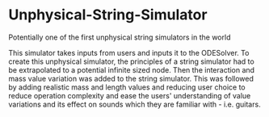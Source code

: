 # Unphysical-String-Simulator
Potentially one of the first unphysical string simulators in the world

This simulator takes inputs from users and inputs it to the ODESolver. To create this unphysical simulator, the
principles of a string simulator had to be extrapolated to a potential infinite sized node. Then the interaction
and mass value variation was added to the string simulator. This was followed by adding realistic mass and length
values and reducing user choice to reduce operation complexity and ease the users' understanding of value variations
and its effect on sounds which they are familiar with - i.e. guitars.
